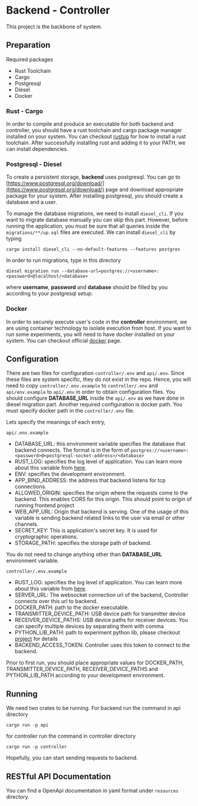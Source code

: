 # Backend - Controller

This project is the backbone of system.

## Preparation

Required packages

* Rust Toolchain
* Cargo
* Postgresql
* Diesel
* Docker

### Rust - Cargo

In order to compile and produce an executable for both backend and controller, you should have a rust toolchain and cargo package manager installed on your system.
You can checkout [rustup](https://rustup.rs/) for how to install a rust toolchain. After successfully installing rust
and adding it to your PATH, we can install dependencies.

### Postgresql - Diesel

To create a persistent storage, **backend** uses postgresql. You can go
to [https://www.postgresql.org/download/](https://www.postgresql.org/download/) page and download appropriate package
for your system. After installing postgresql, you should create a database and a user.

To manage the database migrations, we need to install ```diesel_cli```. If you want to migrate database manually you can
skip this part. However, before running the application, you must be sure that all queries inside
the ```migrations/**/up.sql``` files are executed. We can install ```diesel_cli``` by typing

```
cargo install diesel_cli --no-default-features --features postgres
```

In order to run migrations, type in this directory

```
diesel migration run --database-url=postgres://<username>:<password>@localhost/<database>
```

where **username**, **password** and **database** should be filled by you according to your postgresql setup.

### Docker

In order to securely execute user's code in the **controller** environment, we are using container technology to isolate execution from
host. If you want to run some experiments, you will need to have docker installed on your system. You can checkout
official [docker](https://www.docker.com/) page.

## Configuration

There are two files for configuration ```controller/.env``` and ```api/.env```. Since these files are system specific, they
do not exist in the repo. Hence, you will need to copy ```controller/.env.example``` to ```controller/.env```
and ```api/env.example``` to ```api/.env``` in order to obtain configuration files. You should configure **DATABASE_URL**
inside the ```api/.env``` as we have done in diesel migration part. Another required configuration is
docker path. You must specify docker path in the ```controller/.env``` file.

Lets specify the meanings of each entry,

```api/.env.example```

* DATABASE_URL: this environment variable specifies the database that backend connects. The format is in the form of
  ```postgres://<username>:<password>@<postgresql-socket-address>/<database>```
* RUST_LOG: specifies the log level of application. You can learn more about this variable from [here](https://docs.rs/env_logger/*/env_logger/index.html#enabling-logging).
* ENV: specifies the development environment.
* APP_BIND_ADDRESS: the address that backend listens for tcp connections.
* ALLOWED_ORIGIN: specifies the origin where the requests come to the backend. This enables CORS for this origin. This should point to origin of running frontend project
* WEB_APP_URL: Origin that backend is serving. One of the usage of this variable is sending backend related links to the user via email or other channels.
* SECRET_KEY: This is application's secret key. It is used for cryptographic operations.
* STORAGE_PATH: specifies the storage path of backend.

You do not need to change anything other than **DATABASE_URL** environment variable.

```controller/.env.example```

* RUST_LOG: specifies the log level of application. You can learn more about this variable from [here](https://docs.rs/env_logger/*/env_logger/index.html#enabling-logging).
* SERVER_URL: The websocket connection url of the backend, Controller connects over this url to backend.
* DOCKER_PATH: path to the docker executable.
* TRANSMITTER_DEVICE_PATH: USB device path for transmitter device
* RECEIVER_DEVICE_PATHS: USB device paths for receiver devices. You can specify multiple devices by separating them with comma
* PYTHON_LIB_PATH: path to experiment python lib, please checkout [project](https://github.com/nanonetworking/kr-testbed-api/tree/master/experiment) for details
* BACKEND_ACCESS_TOKEN: Controller uses this token to connect to the backend.

Prior to first run, you should place appropriate values for DOCKER_PATH, TRANSMITTER_DEVICE_PATH, RECEIVER_DEVICE_PATHS
and PYTHON_LIB_PATH according to your development environment.

## Running

We need two crates to be running. For backend run the command in api directory

```
cargo run -p api
```

for controller run the command in controller directory

```
cargo run -p controller
```

Hopefully, you can start sending requests to backend.

## RESTful API Documentation

You can find a OpenApi documentation in yaml format under ```resources``` directory.
